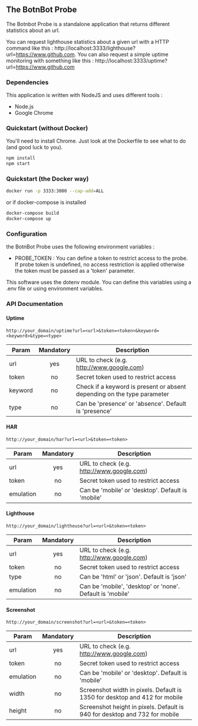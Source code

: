 ## The BotnBot Probe

The Botnbot Probe is a standalone application that returns different statistics about an url.

You can request lighthouse statistics about a given url with a HTTP command like this : http://localhost:3333/lighthouse?url=https://www.github.com.
You can also request a simple uptime monitoring with something like this : http://localhost:3333/uptime?url=https://www.github.com

### Dependencies

This application is written with NodeJS and uses different tools :

* Node.js
* Google Chrome

### Quickstart (without Docker)

You'll need to install Chrome. Just look at the Dockerfile to see what to do (and good luck to you).


```sh
npm install
npm start
```

### Quickstart (the Docker way)

```sh
docker run -p 3333:3000 --cap-add=ALL
```

or if docker-compose is installed

```sh
docker-compose build
docker-compose up
```

### Configuration

the BotnBot Probe uses the following environment variables :

* PROBE_TOKEN : You can define a token to restrict access to the probe. If probe token is undefined, no access restriction is applied otherwise the token must be passed as a 'token' parameter.

This software uses the dotenv module. You can define this variables using a .env file or using environment variables.

### API Documentation

#### Uptime

```
http://your_domain/uptime?url=<url>&token=<token>&keyword=<keyword>&type=<type>
```

| Param   | Mandatory | Description  |
| --------|:---------:| -----|
| url     | yes       | URL to check (e.g. http://www.google.com)|
| token   | no        | Secret token used to restrict access |
| keyword | no        | Check if a keyword is present or absent depending on the type parameter |
| type    | no        | Can be 'presence' or 'absence'. Default is 'presence' |

#### HAR

```
http://your_domain/har?url=<url>&token=<token>
```

| Param   | Mandatory | Description  |
| --------|:---------:| -----|
| url     | yes       | URL to check (e.g. http://www.google.com)|
| token   | no        | Secret token used to restrict access |
| emulation | no      | Can be 'mobile' or 'desktop'. Default is 'mobile' |

#### Lighthouse

```
http://your_domain/lighthouse?url=<url>&token=<token>
```

| Param   | Mandatory | Description  |
| --------|:---------:| -----|
| url     | yes       | URL to check (e.g. http://www.google.com)|
| token   | no        | Secret token used to restrict access |
| type    | no        | Can be 'html' or 'json'. Default is 'json' |
| emulation | no      | Can be 'mobile', 'desktop' or 'none'. Default is 'mobile' |

#### Screenshot

```
http://your_domain/screenshot?url=<url>&token=<token>
```

| Param   | Mandatory | Description  |
| --------|:---------:| -----|
| url     | yes       | URL to check (e.g. http://www.google.com)|
| token   | no        | Secret token used to restrict access |
| emulation | no      | Can be 'mobile' or 'desktop'. Default is 'mobile' |
| width   | no        | Screenshot width in pixels. Default is 1350 for desktop and 412 for mobile |
| height  | no        | Screenshot height in pixels. Default is 940 for desktop and 732 for mobile |
